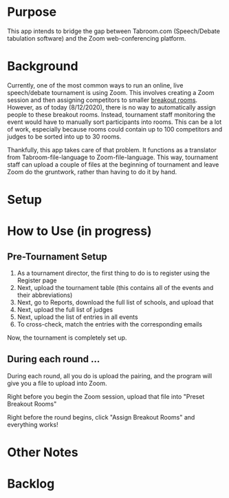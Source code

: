 # Purpose
This app intends to bridge the gap between Tabroom.com (Speech/Debate tabulation software) and the Zoom web-conferencing platform.

# Background
Currently, one of the most common ways to run an online, live speech/debate tournament is using Zoom.  This involves creating a Zoom session and then assigning competitors to smaller [breakout rooms](https://support.zoom.us/hc/en-us/articles/206476093-Enabling-breakout-rooms).  However, as of today (8/12/2020), there is no way to automatically assign people to these breakout rooms.  Instead, tournament staff monitoring the event would have to manually sort participants into rooms.  This can be a lot of work, especially because rooms could contain up to 100 competitors and judges to be sorted into up to 30 rooms.

Thankfully, this app takes care of that problem.  It functions as a translator from Tabroom-file-language to Zoom-file-language.  This way, tournament staff can upload a couple of files at the beginning of tournament and leave Zoom do the gruntwork, rather than having to do it by hand.

# Setup



# How to Use (in progress)

## Pre-Tournament Setup
1. As a tournament director, the first thing to do is to register using the Register page
2. Next, upload the tournament table (this contains all of the events and their abbreviations)
3. Next, go to Reports, download the full list of schools, and upload that
3. Next, upload the full list of judges
4. Next, upload the list of entries in all events
5. To cross-check, match the entries with the corresponding emails

Now, the tournament is completely set up.


## During each round ...
During each round, all you do is upload the pairing, and the program will give you a file to upload into Zoom.

Right before you begin the Zoom session, upload that file into "Preset Breakout Rooms"

Right before the round begins, click "Assign Breakout Rooms" and everything works!


# Other Notes




# Backlog

